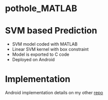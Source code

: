 # pothole_MATLAB


# SVM based Prediction 
* SVM model coded with MATLAB 
* Linear SVM kernel with box constraint 
* Model is exported to C code 
* Deployed on Android

# Implementation
Android implementation details on my other [repo](https://github.com/aswath8/Potholes.git)

